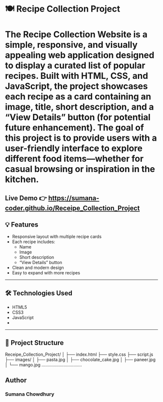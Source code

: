 # 🍽️ Recipe Collection Project


# The Recipe Collection Website is a simple, responsive, and visually appealing web application designed to display a curated list of popular recipes. Built with HTML, CSS, and JavaScript, the project showcases each recipe as a card containing an image, title, short description, and a “View Details” button (for potential future enhancement). The goal of this project is to provide users with a user-friendly interface to explore different food items—whether for casual browsing or inspiration in the kitchen.


Live Demo 👉 https://sumana-coder.github.io/Receipe_Collection_Project
---

## 💡 Features

- Responsive layout with multiple recipe cards
- Each recipe includes:
  - Name
  - Image
  - Short description
  - “View Details” button
- Clean and modern design
- Easy to expand with more recipes

---

## 🛠️ Technologies Used

- HTML5
- CSS3
- JavaScript
- 
---

## 📁 Project Structure

Receipe_Collection_Project/
│
├── index.html
├── style.css
├── script.js
├── images/
│ ├── pasta.jpg
│ ├── chocolate_cake.jpg
│ ├── paneer.jpg
│ └── mango.jpg
        .................................

##  Author
### Sumana Chowdhury

